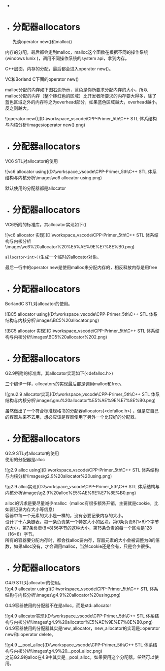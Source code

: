- 

- # 分配器allocators 

  先谈operator new()和malloc()  

内存的分配，最后都会走到malloc，malloc这个函数在根据不同的操作系统(windows lunix )，调用不同操作系统的system api，拿到内存。  

C++层面，内存的分配，最后都会进入operator new()。  

VC和Borland C下面的operator new()



malloc分配的内存如下图右边所示，蓝色是你所要求分配内存的大小，所以malloc分配的内存（整个砖红色的区域）比开发者所要求的内存要大得多，除了蓝色区域之外的内存称之为overhead部分，如果蓝色区域越大，overhead越小，反之则越大。

![operator new()](D:\workspace_vscode\CPP-Primer_5th\C++ STL 体系结构与内核分析\images\operator new().png)  

- # 分配器allocators 
VC6 STL对allocator的使用  

![vc6 allocator using](D:\workspace_vscode\CPP-Primer_5th\C++ STL 体系结构与内核分析\images\vc6 allocator using.png)  

默认使用的分配器都是allocator  

- # 分配器allocators 
VC6所附的标准库，其allocator实现如下(<xmemory>)  

![vc6 allocator 实现](D:\workspace_vscode\CPP-Primer_5th\C++ STL 体系结构与内核分析\images\vc6%20allocator%20%E5%AE%9E%E7%8E%B0.png)  

`allocator<int>()`生成一个临时的allocator对象。  

最后一行中的operator new是使用malloc来分配内存的，相反释放内存是用free

- # 分配器allocators 
BorlandC STL对allocator的使用。  

![BC5 allocator using](D:\workspace_vscode\CPP-Primer_5th\C++ STL 体系结构与内核分析\images\BC5%20allocator.png)  

![BC5 allocator 实现](D:\workspace_vscode\CPP-Primer_5th\C++ STL 体系结构与内核分析\images\BC5%20allocator%202.png)  


- # 分配器allocators
G2.9所附的标准库，其allocator实现如下(<defalloc.h>)  

三个编译一样，allocators的实现最后都是调用malloc和free。  

![gnu2.9 allocator实现](D:\workspace_vscode\CPP-Primer_5th\C++ STL 体系结构与内核分析\images\gnu%20allocator%E5%AE%9E%E7%8E%B0.png)  

虽然做出了一个符合标准规格书的分配器allocators(<defalloc.h>) ，但是它自己的容器从来不去用，想必应该是容器使用了另外一个比较好的分配器。

- # 分配器allocators 
G2.9 STL对allocator的使用  
使用的分配器是alloc

![g2.9 alloc using](D:\workspace_vscode\CPP-Primer_5th\C++ STL 体系结构与内核分析\images\g2.9%20allocator%20using.png)  

![g2.9 alloc实现](D:\workspace_vscode\CPP-Primer_5th\C++ STL 体系结构与内核分析\images\g2.9%20alloc%E5%AE%9E%E7%8E%B0.png)  

alloc的诉求是要尽量减少malloc（malloc有很多额外开销，主要就是cookie，比如要记录内存大小等信息）  
容器中每一个元素的大小是一样的，没有必要记录内存的大小。  
设计了十六条链表，每一条负责某一个特定大小的区块，第0条负责8(1×8)个字节的大小，第7条负责(8×8)56字节的这种大小，第15条负责的每一个区块是128（16×8）字节。  
所有的容器要分配内存时，都会找alloc要内存，容器元素的大小会被调整为8的倍数，如果alloc没有，才会调用malloc，当然cookie还是会有，只是会少很多。    

- # 分配器allocators 
G4.9 STL对allocator的使用。  
![g4.9 allocator using](D:\workspace_vscode\CPP-Primer_5th\C++ STL 体系结构与内核分析\images\g4.9%20allocator%20using.png)  

G4.9容器使用的分配器不在是alloc，而是std::allocator  

![g4.9 allocator实现](D:\workspace_vscode\CPP-Primer_5th\C++ STL 体系结构与内核分析\images\g4.9%20allocator%E5%AE%9E%E7%8E%B0.png)  
G4.9容器使用的分配器其实是new_allocator，new_allocator的实现是::operator new和::operator delete。  

![g4.9 __pool_alloc](D:\workspace_vscode\CPP-Primer_5th\C++ STL 体系结构与内核分析\images\g4.9%20__pool_alloc.png)  
之前G2.9的alloc在4.9中其实是__pool_alloc，如果要用这个分配器，任然可以使用。  

